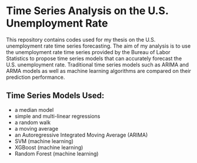 # Time Series Analysis on the U.S. Unemployment Rate
This repository contains codes used for my thesis on the U.S. unemployment rate time series forecasting. 
The aim of my analysis is to use the unemployment rate time series provided by the Bureau of Labor Statistics to propose time series models that can accurately forecast the U.S. unemployment rate. Traditional time series models such as ARIMA and ARMA models as well as machine learning algorithms are compared on their prediction performance.

## Time Series Models Used:
- a median model
- simple and multi-linear regressions
- a random walk
- a moving average
- an Autoregressive Integrated Moving Average (ARIMA)
- SVM (machine learning)
- XGBoost (machine learning)
- Random Forest (machine learning)
